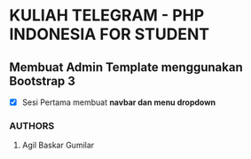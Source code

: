 # KULIAH TELEGRAM - PHP INDONESIA FOR STUDENT

## Membuat Admin Template menggunakan Bootstrap 3 
- [x] Sesi Pertama membuat **navbar dan menu dropdown**

### AUTHORS
1. Agil Baskar Gumilar
